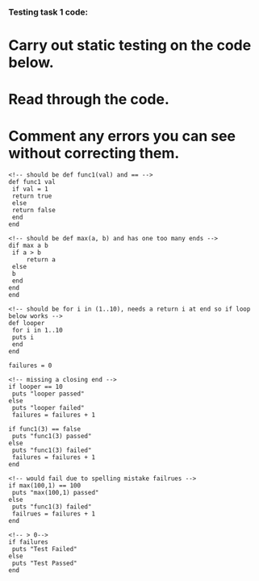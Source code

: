 ### Testing task 1 code:

# Carry out static testing on the code below.  
# Read through the code.  
# Comment any errors you can see without correcting them.

 ```
 <!-- should be def func1(val) and == -->
def func1 val
  if val = 1
  return true
  else
  return false
  end
end

<!-- should be def max(a, b) and has one too many ends -->
dif max a b
  if a > b
      return a
  else
  b
  end
end
end

<!-- should be for i in (1..10), needs a return i at end so if loop below works -->
def looper
  for i in 1..10
  puts i
  end
end

failures = 0

<!-- missing a closing end -->
if looper == 10
  puts "looper passed"
else
  puts "looper failed"
  failures = failures + 1

if func1(3) == false
  puts "func1(3) passed"
else
  puts "func1(3) failed"
  failures = failures + 1
end

<!-- would fail due to spelling mistake failrues -->
if max(100,1) == 100
  puts "max(100,1) passed"
else
  puts "func1(3) failed"
  failrues = failures + 1
end

<!-- > 0-->
if failures
  puts "Test Failed"
else
  puts "Test Passed"
end

```
